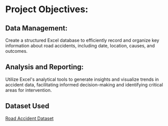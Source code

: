 # Project Objectives:
## Data Management: 
Create a structured Excel database to efficiently record and organize key information about road accidents, including date, location, causes, and outcomes.
## Analysis and Reporting: 
Utilize Excel's analytical tools to generate insights and visualize trends in accident data, facilitating informed decision-making and identifying critical areas for intervention.

## Dataset Used
<a href="https://github.com/belix2228/Data-Analysis/blob/main/Road%20Accident%20project.xlsx">Road Accident Dataset</a>
